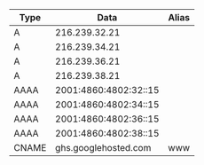 | Type  | Data                  | Alias |
| ----- | --------------------- | ----- |
| A     | 216.239.32.21         |       |
| A     | 216.239.34.21         |       |
| A     | 216.239.36.21         |       |
| A     | 216.239.38.21         |       |
| AAAA  | 2001:4860:4802:32::15 |       |
| AAAA  | 2001:4860:4802:34::15 |       |
| AAAA  | 2001:4860:4802:36::15 |       |
| AAAA  | 2001:4860:4802:38::15 |       |
| CNAME | ghs.googlehosted.com  | www   |
